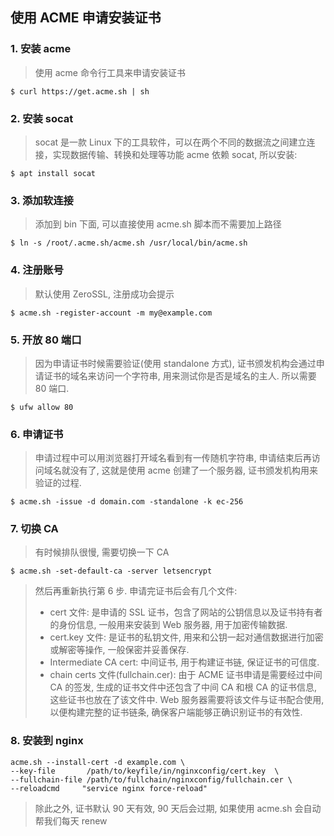 ## 使用 ACME 申请安装证书

### 1. 安装 acme
> 使用 acme 命令行工具来申请安装证书
```
$ curl https://get.acme.sh | sh
```
### 2. 安装 socat
> socat 是一款 Linux 下的工具软件，可以在两个不同的数据流之间建立连接，实现数据传输、转换和处理等功能
> acme 依赖 socat, 所以安装:
```
$ apt install socat
```
### 3. 添加软连接
> 添加到 bin 下面, 可以直接使用 acme.sh 脚本而不需要加上路径
```
$ ln -s /root/.acme.sh/acme.sh /usr/local/bin/acme.sh
```
### 4. 注册账号
> 默认使用 ZeroSSL, 注册成功会提示
```
$ acme.sh -register-account -m my@example.com
```
### 5. 开放 80 端口
> 因为申请证书时候需要验证(使用 standalone 方式), 证书颁发机构会通过申请证书的域名来访问一个字符串, 用来测试你是否是域名的主人. 所以需要 80 端口.
```
$ ufw allow 80
```
### 6. 申请证书
> 申请过程中可以用浏览器打开域名看到有一传随机字符串, 申请结束后再访问域名就没有了, 这就是使用 acme 创建了一个服务器, 证书颁发机构用来验证的过程.
```
$ acme.sh -issue -d domain.com -standalone -k ec-256
```
### 7. 切换 CA
> 有时候排队很慢, 需要切换一下 CA
```
$ acme.sh -set-default-ca -server letsencrypt
```
> 然后再重新执行第 6 步.
> 申请完证书后会有几个文件:
> - cert 文件: 是申请的 SSL 证书，包含了网站的公钥信息以及证书持有者的身份信息, 一般用来安装到 Web 服务器, 用于加密传输数据.
> - cert.key 文件: 是证书的私钥文件, 用来和公钥一起对通信数据进行加密或解密等操作, 一般保密并妥善保存.
> - Intermediate CA cert: 中间证书, 用于构建证书链, 保证证书的可信度.
> - chain certs 文件(fullchain.cer): 由于 ACME 证书申请是需要经过中间 CA 的签发, 生成的证书文件中还包含了中间 CA 和根 CA 的证书信息, 这些证书也放在了该文件中. Web 服务器需要将该文件与证书配合使用, 以便构建完整的证书链条, 确保客户端能够正确识别证书的有效性.
### 8. 安装到 nginx
```
acme.sh --install-cert -d example.com \
--key-file       /path/to/keyfile/in/nginxconfig/cert.key  \
--fullchain-file /path/to/fullchain/nginxconfig/fullchain.cer \
--reloadcmd     "service nginx force-reload"
```
> 除此之外, 证书默认 90 天有效, 90 天后会过期, 如果使用 acme.sh 会自动帮我们每天 renew























